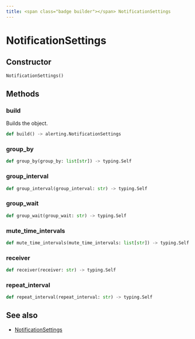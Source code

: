 ```yaml
---
title: <span class="badge builder"></span> NotificationSettings
---
```

# <span class="badge builder"></span> NotificationSettings

## Constructor

```python
NotificationSettings()
```
## Methods

### <span class="badge object-method"></span> build

Builds the object.

```python
def build() -> alerting.NotificationSettings
```

### <span class="badge object-method"></span> group_by

```python
def group_by(group_by: list[str]) -> typing.Self
```

### <span class="badge object-method"></span> group_interval

```python
def group_interval(group_interval: str) -> typing.Self
```

### <span class="badge object-method"></span> group_wait

```python
def group_wait(group_wait: str) -> typing.Self
```

### <span class="badge object-method"></span> mute_time_intervals

```python
def mute_time_intervals(mute_time_intervals: list[str]) -> typing.Self
```

### <span class="badge object-method"></span> receiver

```python
def receiver(receiver: str) -> typing.Self
```

### <span class="badge object-method"></span> repeat_interval

```python
def repeat_interval(repeat_interval: str) -> typing.Self
```

## See also

 * <span class="badge object-type-class"></span> [NotificationSettings](./object-NotificationSettings.md)
